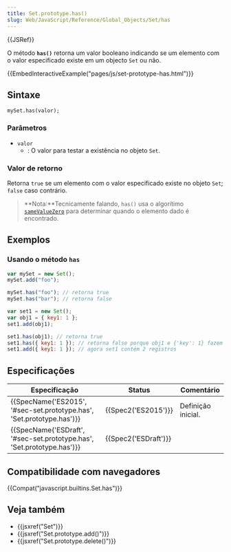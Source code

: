 ```yaml
---
title: Set.prototype.has()
slug: Web/JavaScript/Reference/Global_Objects/Set/has
---
```


{{JSRef}}

O método **`has()`** retorna um valor booleano indicando se um elemento com o valor especificado existe em um objecto `Set` ou não.

{{EmbedInteractiveExample("pages/js/set-prototype-has.html")}}

## Sintaxe

```
mySet.has(valor);
```

### Parâmetros

- `valor`
  - : O valor para testar a existência no objeto `Set`.

### Valor de retorno

Retorna `true` se um elemento com o valor especificado existe no objeto `Set`; `false` caso contrário.

> **Nota:**Tecnicamente falando, `has()` usa o algorítimo [`sameValueZero`](/pt-BR/docs/Web/JavaScript/Equality_comparisons_and_sameness#Same-value-zero_equality) para determinar quando o elemento dado é encontrado.

## Exemplos

### Usando o método `has`

```js
var mySet = new Set();
mySet.add("foo");

mySet.has("foo"); // retorna true
mySet.has("bar"); // retorna false

var set1 = new Set();
var obj1 = { key1: 1 };
set1.add(obj1);

set1.has(obj1); // retorna true
set1.has({ key1: 1 }); // retorna false porque obj1 e {'key': 1} fazem referência a objetos diferentes.
set1.add({ key1: 1 }); // agora set1 contém 2 registros
```

## Especificações

| Especificação                                                          | Status               | Comentário         |
| ---------------------------------------------------------------------- | -------------------- | ------------------ |
| {{SpecName('ES2015', '#sec-set.prototype.has', 'Set.prototype.has')}}  | {{Spec2('ES2015')}}  | Definição inicial. |
| {{SpecName('ESDraft', '#sec-set.prototype.has', 'Set.prototype.has')}} | {{Spec2('ESDraft')}} |                    |

## Compatibilidade com navegadores

{{Compat("javascript.builtins.Set.has")}}

## Veja também

- {{jsxref("Set")}}
- {{jsxref("Set.prototype.add()")}}
- {{jsxref("Set.prototype.delete()")}}
